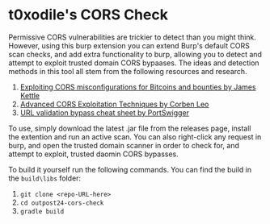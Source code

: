 # t0xodile's CORS Check
Permissive CORS vulnerabilities are trickier to detect than you might think. However, using this burp extension you can extend Burp's default CORS scan checks, and add extra functionality to burp, allowing you to detect and attempt to exploit trusted domain CORS bypaases. The ideas and detection methods in this tool all stem from the following resources and research. 

1. [Exploiting CORS misconfigurations for Bitcoins and bounties by James Kettle](https://portswigger.net/research/exploiting-cors-misconfigurations-for-bitcoins-and-bounties)
2. [Advanced CORS Exploitation Techniques by Corben Leo](https://corben.io/blog/18-6-16-advanced-cors-techniques)
3. [URL validation bypass cheat sheet by PortSwigger](https://portswigger.net/web-security/ssrf/url-validation-bypass-cheat-sheet)

To use, simply download the latest .jar file from the releases page, install the extention and run an active scan. You can also right-click any request in burp, and open the trusted domain scanner in order to check for, and attempt to exploit, trusted daomin CORS bypasses. 

To build it yourself run the following commands. You can find the build in the `build\libs` folder:
1. `git clone <repo-URL-here>`
2. `cd outpost24-cors-check`
3. `gradle build`